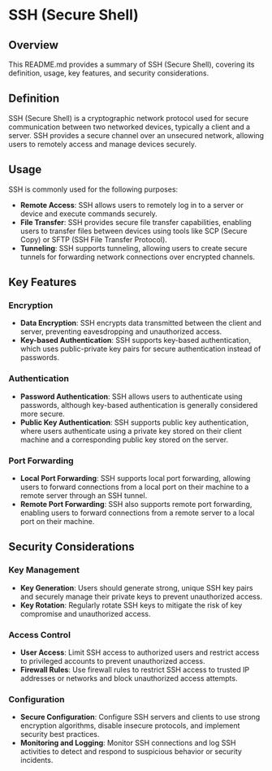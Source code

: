 # SSH (Secure Shell)

## Overview

This README.md provides a summary of SSH (Secure Shell), covering its definition, usage, key features, and security considerations.

## Definition

SSH (Secure Shell) is a cryptographic network protocol used for secure communication between two networked devices, typically a client and a server. SSH provides a secure channel over an unsecured network, allowing users to remotely access and manage devices securely.

## Usage

SSH is commonly used for the following purposes:

- **Remote Access**: SSH allows users to remotely log in to a server or device and execute commands securely.
- **File Transfer**: SSH provides secure file transfer capabilities, enabling users to transfer files between devices using tools like SCP (Secure Copy) or SFTP (SSH File Transfer Protocol).
- **Tunneling**: SSH supports tunneling, allowing users to create secure tunnels for forwarding network connections over encrypted channels.

## Key Features

### Encryption

- **Data Encryption**: SSH encrypts data transmitted between the client and server, preventing eavesdropping and unauthorized access.
- **Key-based Authentication**: SSH supports key-based authentication, which uses public-private key pairs for secure authentication instead of passwords.

### Authentication

- **Password Authentication**: SSH allows users to authenticate using passwords, although key-based authentication is generally considered more secure.
- **Public Key Authentication**: SSH supports public key authentication, where users authenticate using a private key stored on their client machine and a corresponding public key stored on the server.

### Port Forwarding

- **Local Port Forwarding**: SSH supports local port forwarding, allowing users to forward connections from a local port on their machine to a remote server through an SSH tunnel.
- **Remote Port Forwarding**: SSH also supports remote port forwarding, enabling users to forward connections from a remote server to a local port on their machine.

## Security Considerations

### Key Management

- **Key Generation**: Users should generate strong, unique SSH key pairs and securely manage their private keys to prevent unauthorized access.
- **Key Rotation**: Regularly rotate SSH keys to mitigate the risk of key compromise and unauthorized access.

### Access Control

- **User Access**: Limit SSH access to authorized users and restrict access to privileged accounts to prevent unauthorized access.
- **Firewall Rules**: Use firewall rules to restrict SSH access to trusted IP addresses or networks and block unauthorized access attempts.

### Configuration

- **Secure Configuration**: Configure SSH servers and clients to use strong encryption algorithms, disable insecure protocols, and implement security best practices.
- **Monitoring and Logging**: Monitor SSH connections and log SSH activities to detect and respond to suspicious behavior or security incidents.

